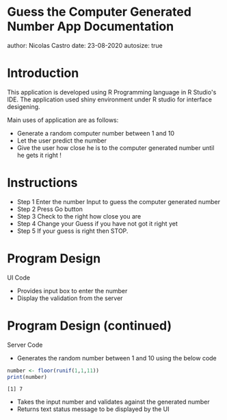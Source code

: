 Guess the Computer Generated Number App Documentation
========================================================
author: Nicolas Castro
date: 23-08-2020
autosize: true

Introduction
========================================================

This application is developed using R Programming 
language in R Studio's IDE. The application
used shiny environment under R studio for interface
desigening.

Main uses of application are as follows:

- Generate a random computer number between 1 and 10
- Let the user predict the number 
- Give the user how close he is to the computer generated number until he gets it right !


Instructions
========================================================


- Step 1 Enter the number Input to guess the computer generated number
- Step 2 Press Go button
- Step 3 Check to the right how close you are 
- Step 4 Change your Guess if you have not got it right yet
- Step 5 If your guess is right then STOP.


Program Design
========================================================

UI Code 

- Provides input box to enter the number
- Display the validation from the server 


Program Design (continued)
========================================================

Server Code


- Generates the random number between 1 and 10 using the below code


```r
number <- floor(runif(1,1,11))
print(number)
```

```
[1] 7
```
- Takes the input number and validates against the generated number
- Returns text status message to be displayed by the UI




